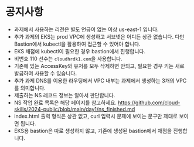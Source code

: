 # 공지사항
- 과제에서 사용하는 리전은 별도 언급이 없는 이상 us-east-1 입니다.
- 추가 과제의 EKS는 prod VPC에 생성하고 서브넷은 어디든 상관 없습니다. 다만 Bastion에서 kubectl을 활용하여 접근할 수 있어야 합니다.
- EKS 채점에 kubectl이 필요한 경우 bastion에서 진행합니다.
- 비번호 110 선수는 `cloudhrdk1.com`을 사용합니다.
- 기존에 있는 AccessKey와 유저를 모두 삭제하면 안되고, 필요한 경우 키는 새로 발급하여 사용할 수 있습니다.
- 추가 과제 DNS를 이용한 라우팅에서 VPC 내부는 과제에서 생성하는 3개의 VPC를 의미합니다.
- 제출하는 NS 레코드 정보는 알아서 판단합니다.
- NS 작업 완료 목록은 해당 페이지를 참고하세요. https://github.com/cloud-skills/2024-public/blob/main/day1/ns_finished.md
- index.html 출력 형식은 상관 없고, curl 입력시 문제에 보이는 문구만 제대로 보이면 됩니다.
- EKS용 bastion은 따로 생성하지 않고, 기존에 생성된 bastion에서 채점을 진행합니다.
